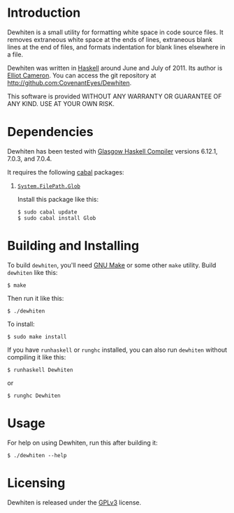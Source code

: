 Introduction
============
Dewhiten is a small utility for formatting white space in code source
files. It removes extraneous white space at the ends of lines,
extraneous blank lines at the end of files, and formats indentation
for blank lines elsewhere in a file.

Dewhiten was written in [Haskell](http://haskell.org/) around June and
July of 2011. Its author is [Elliot Cameron](http://www.3noch.com/).
You can access the git repository at
http://github.com:CovenantEyes/Dewhiten.

This software is provided WITHOUT ANY WARRANTY OR GUARANTEE OF ANY
KIND. USE AT YOUR OWN RISK.


Dependencies
============
Dewhiten has been tested with
[Glasgow Haskell Compiler](http://www.haskell.org/ghc/) versions
6.12.1, 7.0.3, and 7.0.4.

It requires the following [cabal](http://www.haskell.org/cabal/)
packages:

1.  [`System.FilePath.Glob`](http://hackage.haskell.org/package/Glob)

    Install this package like this:

        $ sudo cabal update
        $ sudo cabal install Glob


Building and Installing
=======================

To build `dewhiten`, you'll need
[GNU Make](http://www.gnu.org/s/make/) or some other `make` utility.
Build `dewhiten` like this:

    $ make

Then run it like this:

    $ ./dewhiten

To install:

    $ sudo make install


If you have `runhaskell` or `runghc` installed, you can also run
`dewhiten` without compiling it like this:

    $ runhaskell Dewhiten

or

    $ runghc Dewhiten


Usage
=====
For help on using Dewhiten, run this after building it:

    $ ./dewhiten --help


Licensing
=========
Dewhiten is released under the
[GPLv3](http://www.gnu.org/licenses/gpl.html) license.
